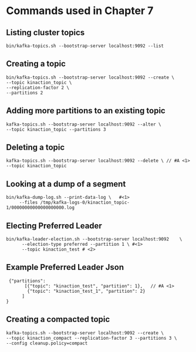 # Commands used in Chapter 7

## Listing cluster topics

	bin/kafka-topics.sh --bootstrap-server localhost:9092 --list


## Creating a topic

	bin/kafka-topics.sh --bootstrap-server localhost:9092 --create \ 
	--topic kinaction_topic \ 
	--replication-factor 2 \ 
	--partitions 2

    
## Adding more partitions to an existing topic

	kafka-topics.sh --bootstrap-server localhost:9092 --alter \
	--topic kinaction_topic --partitions 3 
    
## Deleting a topic

	kafka-topics.sh --bootstrap-server localhost:9092 --delete \ // #A <1>
	--topic kinaction_topic
	
	
## Looking at a dump of a segment

	bin/kafka-dump-log.sh --print-data-log \   #<1>
         --files /tmp/kafka-logs-0/kinaction_topic-1/00000000000000000000.log

	
## Electing Preferred Leader

	bin/kafka-leader-election.sh --bootstrap-server localhost:9092    \        
          --election-type preferred --partition 1 \ #<1>
          --topic kinaction_test # <2>
 
	
## Example Preferred Leader Json

	 {"partitions":                        
    	   [{"topic": "kinaction_test", "partition": 1},   // #A <1>
        	{"topic": "kinaction_test_1", "partition": 2}
       	  ]
	} 
	
## Creating a compacted topic

	kafka-topics.sh --bootstrap-server localhost:9092 --create \
	--topic kinaction_compact --replication-factor 3 --partitions 3 \
	--config cleanup.policy=compact 

